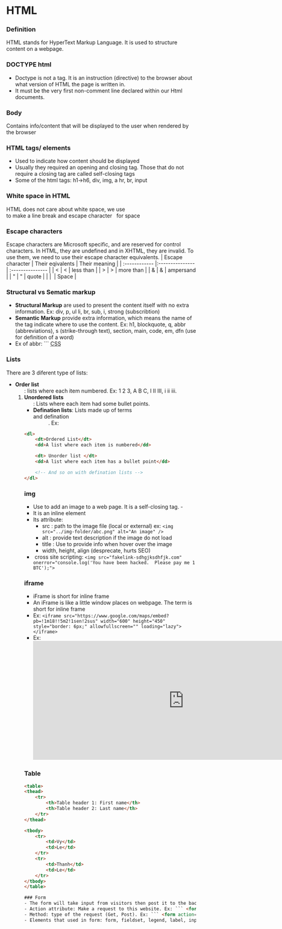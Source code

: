 # HTML

### Definition
HTML stands for HyperText Markup Language. It is used to structure content on a webpage.

### DOCTYPE html
- Doctype is not a tag. It is an instruction (directive) to the browser about what version of HTML the page is written in.
- It must be the very first non-comment line declared within our Html documents.

### Body
Contains info/content that will be displayed to the user when rendered by the browser

### HTML tags/ elements
- Used to indicate how content should be displayed
- Usually they required an opening and closing tag. Those that do not require a closing tag are called self-closing tags
- Some of the html tags: h1->h6, div, img, a hr, br, input

### White space in HTML
HTML does not care about white space, we use <br/> to make a line break and escape character &nbsp; for space

### Escape characters
Escape characters are Microsoft specific, and are reserved for control characters. In HTML, they are undefined and in XHTML, they are invalid. To use them, we need to use their escape character equivalents.
| Escape character | Their eqivalents | Their meaning |
| :------------ |:--------------- | :--------------- | 
| < | &lt; | less than |
| > | &gt; | more than |
| & | &amp; | ampersand |
| " | &quot; | quote |
|   |  &nbsp;| Space |

### Structural vs Sematic markup
- **Structural Markup** are used to present the content itself with no extra information. Ex: div, p, ul li, br, sub, i, strong (subscribtion)
- **Semantic Markup** provide extra information, which means the name of the tag indicate where to use the content. Ex: h1, blockquote, q, abbr (abbreviations), s (strike-through text), section, main, code, em, dfn (use for definition of a word)
- Ex of abbr: ``` <abbr title="Cascading Style Sheet">CSS</abbr>

### Lists 
There are 3 diferent type of lists:
- **Order list <ol>** : lists where each item numbered. Ex: 1 2 3, A B C, I II III, i ii iii.
- **Unordered lists <ul>**: Lists where each item had some bullet points.
- **Defination lists**: Lists made up of terms <dt> and defination <dd>. Ex:
``` html
<dl>
	<dt>Ordered List</dt>
	<dd>A list where each item is numbered</dd>

	<dt> Unorder list </dt>
	<dd>A list where each item has a bullet point</dd>

	<!-- And so on with defination lists -->
</dl>
```
### img
- Use to add an image to a web page. It is a self-closing tag. - 
- It is an inline element
- Its attribute: 
	- src : path to the image file (local or external) ex: ```<img src="../img-folder/abc.png" alt="An image" /> ```
	- alt : provide text description if the image do not load
	- title : Use to provide info when hover over the image
	- width, height, align (desprecate, hurts SEO) 
- <img> cross site scripting: ```<img src="fakelink-sdhgjksdhfjk.com" onerror="console.log('You have been hacked.  Please pay me 1 BTC');">```

### iframe
- iFrame is short for inline frame
- An iFrame is like a little window places on webpage. The term is short for inline frame
- Ex: ```<iframe src="https://www.google.com/maps/embed?pb=!1m18!!5m2!1sen!2sus" width="600" height="450" style="border: 6px;" allowfullscreen="" loading="lazy"></iframe>```
- Ex: <iframe width="800" height="315" src="https://www.youtube.com/embed/t2ByLmLnYJ8" frameborder="0" allow="accelerometer; autoplay; clipboard-write; encrypted-media; gyroscope; picture-in-picture" allowfullscreen></iframe>

### Table
```html
<table>
<thead>
	<tr>
		<th>Table header 1: First name</th>
		<th>Table header 2: Last name</th>
	</tr>
</thead>

<tbody>
	<tr>
		<td>Vy</td>
		<td>Le</td>
	</tr>
	<tr>
		<td>Thanh</td>
		<td>Le</td>
	</tr>
</tbody>
</table>

### Form
- The form will take input from visitors then post it to the backend application
- Action attribute: Make a request to this website. Ex: ``` <form action="http:///www.example.com">```
- Method: type of the request (Get, Post). Ex: ``` <form action="http:///www.example.com" method="GET">```
- Elements that used in form: form, fieldset, legend, label, input (type=radio, type=checkbox, type=hidden, type=submit), select - option, textarea 
